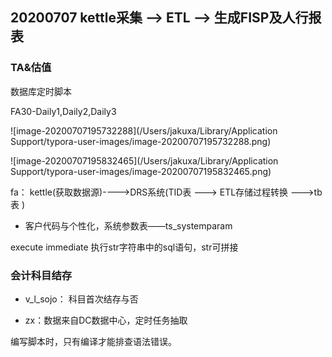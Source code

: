## 20200707  kettle采集 --> ETL --> 生成FISP及人行报表

### TA&估值



数据库定时脚本

FA30-Daily1,Daily2,Daily3

![image-20200707195732288](/Users/jakuxa/Library/Application Support/typora-user-images/image-20200707195732288.png)

![image-20200707195832465](/Users/jakuxa/Library/Application Support/typora-user-images/image-20200707195832465.png)

fa： kettle(获取数据源)---->DRS系统(TID表   ---> ETL存储过程转换  --->tb表 )

- 客户代码与个性化，系统参数表——ts_systemparam

execute immediate 执行str字符串中的sql语句，str可拼接

### 会计科目结存

- v_l_sojo： 科目首次结存与否

- zx：数据来自DC数据中心，定时任务抽取





编写脚本时，只有编译才能排查语法错误。
